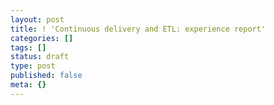 ```yaml
---
layout: post
title: ! 'Continuous delivery and ETL: experience report'
categories: []
tags: []
status: draft
type: post
published: false
meta: {}
---
```


